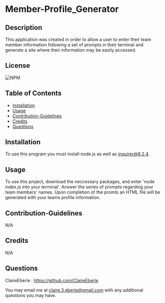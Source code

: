 # Member-Profile_Generator

## Description
    
This application was created in order to allow a user to enter their  team member information  following a set of prompts in their terminal and generate a site where their information may be easily accessed.

## License
    
![NPM](https://img.shields.io/npm/l/inquirer)
    
## Table of Contents
   
- [Installation](#installation)
- [Usage](#usage)
- [Contribution-Guidelines](#contribution-guidelines)
- [Credits](#credits)
- [Questions](#questions)

    
## Installation
    
 To use this program you must install node.js as well as inquirer@8.2.4. 
    
 ## Usage
    
To use this project, download the neccessary packages, and enter 'node index.js into your terminal'. Answer the series of prompts regarding your team members' names. Upon completion of the promts an HTML file will be generated with your teams profile information.

## Contribution-Guidelines

N/A

 ## Credits
    
N/A

## Questions
ClaireEberle : https://github.com/ClaireEberle

You may email me at claire.3.eberle@gmail.com with any additional questions you may have.
